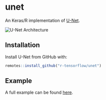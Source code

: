 # unet

<!-- badges: start -->
<!-- badges: end -->

An Keras/R implementation of [U-Net](https://arxiv.org/abs/1505.04597).

![U-Net Architecture](https://user-images.githubusercontent.com/4706822/63275620-3c987800-c278-11e9-9d92-66d1264eb05c.png)

## Installation

Install U-Net from GitHub with:

``` r
remotes::install_github("r-tensorflow/unet")
```

## Example

A full example can be found [here](https://github.com/dfalbel/unet/blob/master/vignettes/carvana.Rmd).
